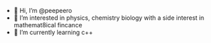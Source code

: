 - 👋 Hi, I’m @peepeero
- 👀 I’m interested in physics, chemistry biology with a side interest in mathemat8ical fincance 
- 🌱 I’m currently learning c++


<!---
peepeero/peepeero is a ✨ special ✨ repository because its `README.md` (this file) appears on your GitHub profile.
You can click the Preview link to take a look at your changes.
--->
